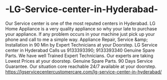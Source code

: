 # -LG-Service-center-in-Hyderabad-
 Our Service center is one of the most reputed centers in Hyderabad. LG Home Appliance is a very quality appliance so why your late to purchase your appliance. If any problem occurs in your machine just pick up your phone and call to me a simple way. Appliance Repair, Service &amp;amp; Installation in 90 Min by Expert Technicians at your Doorstep. LG Service center in Hyderabad Calls us 9133393390; 9133393340 Genuine Spare Parts. We have well Trained Expert Technicians. Our experts are taking Lowest Prices at your doorstep. Genuine Spare Parts. 90 Days Service Guarantee. Our situation core reachable 24/7 available at your doorstep. https://lgservicecentercustomercare.com/lg-service-center-in-hyderabad/
